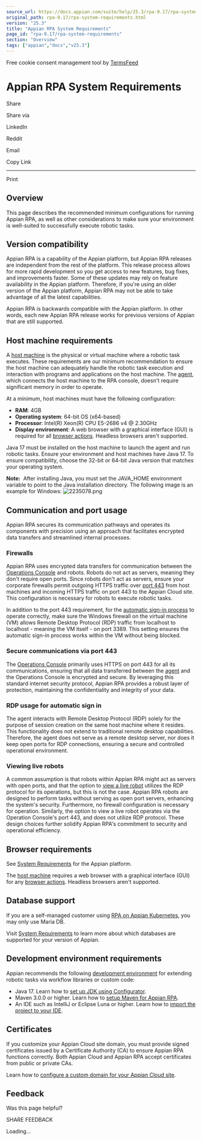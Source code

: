 ```yaml
---
source_url: https://docs.appian.com/suite/help/25.3/rpa-9.17/rpa-system-requirements.html
original_path: rpa-9.17/rpa-system-requirements.html
version: "25.3"
title: "Appian RPA System Requirements"
page_id: "rpa-9.17/rpa-system-requirements"
section: "Overview"
tags: ["appian","docs","v25.3"]
---
```



Free cookie consent management tool by [TermsFeed](https://www.termsfeed.com/)

# Appian RPA System Requirements

Share

Share via

LinkedIn

Reddit

Email

Copy Link

* * *

Print

## Overview

This page describes the recommended minimum configurations for running Appian RPA, as well as other considerations to make sure your environment is well-suited to successfully execute robotic tasks.

## Version compatibility

Appian RPA is a capability of the Appian platform, but Appian RPA releases are independent from the rest of the platform. This release process allows for more rapid development so you get access to new features, bug fixes, and improvements faster. Some of these updates may rely on feature availability in the Appian platform. Therefore, if you're using an older version of the Appian platform, Appian RPA may not be able to take advantage of all the latest capabilities.

Appian RPA is backwards compatible with the Appian platform. In other words, each new Appian RPA release works for previous versions of Appian that are still supported.

## Host machine requirements

A [host machine](robots.html) is the physical or virtual machine where a robotic task executes. These requirements are our minimum recommendation to ensure the host machine can adequately handle the robotic task execution and interaction with programs and applications on the host machine. The [agent](agents.html), which connects the host machine to the RPA console, doesn't require significant memory in order to operate.

At a minimum, host machines must have the following configuration:

-   **RAM**: 4GB
-   **Operating system**: 64-bit OS (x64-based)
-   **Processor**: Intel(R) Xeon(R) CPU E5-2686 v4 @ 2.30GHz
-   **Display environment**: A web browser with a graphical interface (GUI) is required for all [browser actions](actions-browser.html). Headless browsers aren't supported.

Java 17 must be installed on the host machine to launch the agent and run robotic tasks. Ensure your environment and host machines have Java 17. To ensure compatibility, choose the 32-bit or 64-bit Java version that matches your operating system.

**Note:**  After installing Java, you must set the JAVA\_HOME environment variable to point to the Java installation directory. The following image is an example for Windows: ![2235078.png](images/2235078.png)

## Communication and port usage

Appian RPA secures its communication pathways and operates its components with precision using an approach that facilitates encrypted data transfers and streamlined internal processes.

### Firewalls

Appian RPA uses encrypted data transfers for communication between the [Operations Console](manage-robots.html) and robots. Robots do not act as servers, meaning they don't require open ports. Since robots don't act as servers, ensure your corporate firewalls permit outgoing HTTPS traffic over [port 443](#secure-communications-via-port-443) from host machines and incoming HTTPS traffic on port 443 to the Appian Cloud site. This configuration is necessary for robots to execute robotic tasks.

In addition to the port 443 requirement, for the [automatic sign-in process](#rdp-usage-for-automatic-sign-in) to operate correctly, make sure the Windows firewall on the virtual machine (VM) allows Remote Desktop Protocol (RDP) traffic from localhost to localhost - meaning the VM itself - on port 3389. This setting ensures the automatic sign-in process works within the VM without being blocked.

### Secure communications via port 443

The [Operations Console](manage-robots.html) primarily uses HTTPS on port 443 for all its communications, ensuring that all data transferred between the [agent](agents.html) and the Operations Console is encrypted and secure. By leveraging this standard internet security protocol, Appian RPA provides a robust layer of protection, maintaining the confidentiality and integrity of your data.

### RDP usage for automatic sign in

The agent interacts with Remote Desktop Protocol (RDP) solely for the purpose of session creation on the same host machine where it resides. This functionality does not extend to traditional remote desktop capabilities. Therefore, the agent does not serve as a remote desktop server, nor does it keep open ports for RDP connections, ensuring a secure and controlled operational environment.

### Viewing live robots

A common assumption is that robots within Appian RPA might act as servers with open ports, and that the option to [view a live robot](manage-robots.html#view-a-live-robot) utilizes the RDP protocol for its operations, but this is not the case. Appian RPA robots are designed to perform tasks without serving as open port servers, enhancing the system's security. Furthermore, no firewall configuration is necessary for operation. Similarly, the option to view a live robot operates via the Operation Console's port 443, and does not utilize RDP protocol. These design choices further solidify Appian RPA's commitment to security and operational efficiency.

## Browser requirements

See [System Requirements](../System_Requirements.html#appian-feature-support-by-browser) for the Appian platform.

The [host machine](#host-machine-requirements) requires a web browser with a graphical interface (GUI) for any [browser actions](actions-browser.html). Headless browsers aren't supported.

## Database support

If you are a self-managed customer using [RPA on Appian Kubernetes](self-managed-rpa-on-kubernetes.html), you may only use Maria DB.

Visit [System Requirements](../System_Requirements.html#databases) to learn more about which databases are supported for your version of Appian.

## Development environment requirements

Appian recommends the following [development environment](development-environment-overview.html) for extending robotic tasks via workflow libraries or custom code:

-   Java 17. Learn how to [set up JDK using Configurator](configurator.html).
-   Maven 3.0.0 or higher. Learn how to [setup Maven for Appian RPA](maven-setup.html).
-   An IDE such as IntelliJ or Eclipse Luna or higher. Learn how to [import the project to your IDE](IDE-setup.html).

## Certificates

If you customize your Appian Cloud site domain, you must provide signed certificates issued by a Certificate Authority (CA) to ensure Appian RPA functions correctly. Both Appian Cloud and Appian RPA accept certificates from public or private CAs.

Learn how to [configure a custom domain for your Appian Cloud site](../Using_a_Custom_Domain_in_Appian_Cloud.html).

## Feedback

Was this page helpful?

SHARE FEEDBACK

Loading...